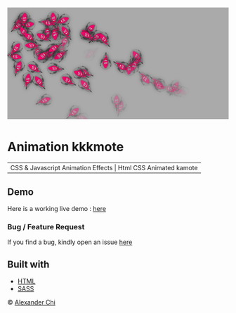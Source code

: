 # ![mouse kkkmote](https://raw.githubusercontent.com/alexandercddev/mouse-kkkmote/master/src/assets/images/preview.jpg)
# Animation kkkmote
<table>
<tr>
<td>
    CSS &amp; Javascript Animation Effects | Html CSS Animated kamote
</td>
</tr>
</table>


## Demo
Here is a working live demo :  [here](https://alexandercddev.github.io/mouse-kkkmote/) 

### Bug / Feature Request
If you find a bug, kindly open an issue [here](https://github.com/alexandercddev/mouse-kkkmote/issues/new)

## Built with 
- [HTML](https://www.w3schools.com/html/)
- [SASS](https://sass-lang.com/) 

© [Alexander Chi ](https://alexandercd.dev/)